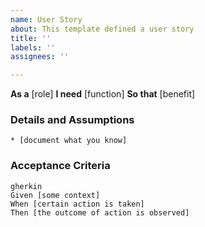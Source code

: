 ```yaml
---
name: User Story
about: This template defined a user story
title: ''
labels: ''
assignees: ''

---
```


**As a** [role]
**I need** [function]
**So that** [benefit]
### Details and Assumptions
    * [document what you know]
### Acceptance Criteria
    gherkin
    Given [some context]
    When [certain action is taken]
    Then [the outcome of action is observed]
